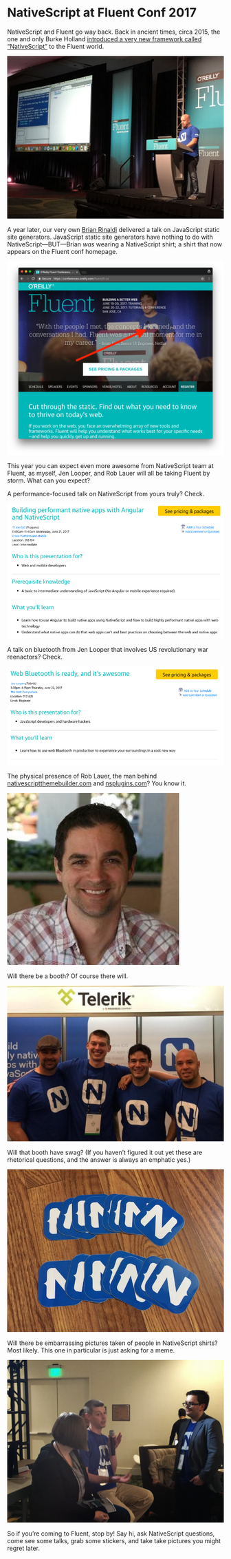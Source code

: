 # NativeScript at Fluent Conf 2017

NativeScript and Fluent go way back. Back in ancient times, circa 2015, the one and only Burke Holland [introduced a very new framework called “NativeScript”](https://www.youtube.com/watch?v=umC11SeqtZw) to the Fluent world.

![](burke-nativescript.jpg)

A year later, our very own [Brian Rinaldi](https://twitter.com/remotesynth) delivered a talk on JavaScript static site generators. JavaScript static site generators have nothing to do with NativeScript—BUT—Brian _was_ wearing a NativeScript shirt; a shirt that now appears on the Fluent conf homepage.

![](homepage.png)

This year you can expect even more awesome from NativeScript team at Fluent, as myself, Jen Looper, and Rob Lauer will all be taking Fluent by storm. What can you expect?

A performance-focused talk on NativeScript from yours truly? Check.

![](tj-session.png)

A talk on bluetooth from Jen Looper that involves US revolutionary war reenactors? Check.

![](jen-session.png)

The physical presence of Rob Lauer, the man behind [nativescriptthemebuilder.com](http://www.nativescriptthemebuilder.com/) and [nsplugins.com](http://www.nsplugins.com/)? You know it.

![](rob-lauer.jpg)

Will there be a booth? Of course there will.

![](fluent.png)

Will that booth have swag? (If you haven’t figured it out yet these are rhetorical questions, and the answer is always an emphatic yes.)

![](stickers.jpg)

Will there be embarrassing pictures taken of people in NativeScript shirts? Most likely. This one in particular is just asking for a meme.

![](tj-mic.jpg)

So if you’re coming to Fluent, stop by! Say hi, ask NativeScript questions, come see some talks, grab some stickers, and take take pictures you might regret later.
